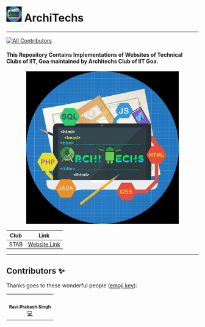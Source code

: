 #  <img src="./assets/logo.jpg" width=40> ArchiTechs
<base target="_blank">
<hr>

[![All Contributors](https://img.shields.io/badge/all_contributors-1-orange.svg?style=flat-square)](#contributors-)

#### This Repository Contains Implementations of Websites of Technical Clubs of IIT, Goa maintained by Architechs Club of IIT Goa.

<p align="center">
<img src="./assets/logo.jpg" width=400>


|  Club | Link  |
|:-:|---|
|  STAB | [Website Link](https://leomajorr.github.io/ArchiTechs/STAB/index.html#home) |

</p>

<hr>

## Contributors ✨

Thanks goes to these wonderful people ([emoji key](https://allcontributors.org/docs/en/emoji-key)):

<table>
  <tr>
    <td align="center"><a href="https://github.com/LeoMajorR"><img src="https://avatars2.githubusercontent.com/u/35331954?v=4" width="100px;" alt=""/><br /><sub><b>Ravi Prakash Singh</b></sub></a><br /><a href="https://github.com/LeoMajorR/ArchiTechs/commits?author=LeoMajorR" title="Code">💻</a></td>
</table>
